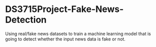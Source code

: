 # DS3715Project-Fake-News-Detection
Using real/fake news datasets to train a machine learning model that is going to detect whether the input news data is fake or not.
